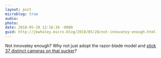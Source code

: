 ```yaml
---
layout: post
microblog: true
audio: 
photo: 
date: 2018-05-28 12:16:34 -0800
guid: http://jbwhaley.micro.blog/2018/05/28/not-innovatey-enough.html
---
```

Not innovatey enough? Why not just adopt the razor-blade model and [stick 37 distinct cameras on that sucker](https://www.macrumors.com/2018/05/28/triple-lens-iphone-2019-stereo-vision-rumor/)?
